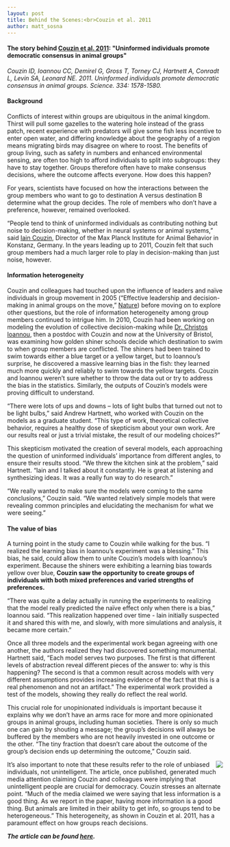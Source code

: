 ```yaml
---
layout: post
title: Behind the Scenes:<br>Couzin et al. 2011
author: matt_sosna
---
```


#### The story behind [Couzin et al. 2011](http://nba.uth.tmc.edu/homepage/cnjclub/2012%20Spring/Couzin%20et%20al.%20-%202011%20-%20Uninformed%20Individuals%20Promote%20Democratic%20Consensus%20in%20Animal%20Groups.pdf): "Uninformed individuals promote democratic consensus in animal groups" <br>
*Couzin ID, Ioannou CC, Demirel G, Gross T, Torney CJ, Hartnett A, Conradt L, Levin SA, Leonard NE. 2011. Uninformed individuals promote democratic consensus in animal groups. Science. 334: 1578-1580.*

#### Background
Conflicts of interest within groups are ubiquitous in the animal kingdom. Thirst will pull some gazelles to the watering hole instead of the grass patch, recent experience with predators will give some fish less incentive to enter open water, and differing knowledge about the geography of a region means migrating birds may disagree on where to roost. The benefits of group living, such as safety in numbers and enhanced environmental sensing, are often too high to afford individuals to split into subgroups: they have to stay together. Groups therefore often have to make consensus decisions, where the outcome affects everyone. How does this happen?

For years, scientists have focused on how the interactions between the group members who want to go to destination A versus destination B determine what the group decides. The role of members who don’t have a preference, however, remained overlooked.

“People tend to think of uninformed individuals as contributing nothing but noise to decision-making, whether in neural systems or animal systems,” said [Iain Couzin](http://collectivebehaviour.com/), Director of the Max Planck Institute for Animal Behavior in Konstanz, Germany. In the years leading up to 2011, Couzin felt that such group members had a much larger role to play in decision-making than just noise, however.        

#### Information heterogeneity
Couzin and colleagues had touched upon the influence of leaders and naïve individuals in group movement in 2005 (“Effective leadership and decision-making in animal groups on the move,” [Nature](http://www.nature.com/nature/journal/v433/n7025/full/nature03236.html)) before moving on to explore other questions, but the role of information heterogeneity among group members continued to intrigue him. In 2010, Couzin had been working on modeling the evolution of collective decision-making while [Dr. Christos Ioannou](http://ioannougroup.com/), then a postdoc with Couzin and now at the University of Bristol, was examining how golden shiner schools decide which destination to swim to when group members are conflicted. The shiners had been trained to swim towards either a blue target or a yellow target, but to Ioannou’s surprise, he discovered a massive learning bias in the fish: they learned much more quickly and reliably to swim towards the yellow targets. Couzin and Ioannou weren’t sure whether to throw the data out or try to address the bias in the statistics. Similarly, the outputs of Couzin’s models were proving difficult to understand.

“There were lots of ups and downs – lots of light bulbs that turned out not to be light bulbs,” said Andrew Hartnett, who worked with Couzin on the models as a graduate student. “This type of work, theoretical collective behavior, requires a healthy dose of skepticism about your own work. Are our results real or just a trivial mistake, the result of our modeling choices?”

This skepticism motivated the creation of several models, each approaching the question of uninformed individuals’ importance from different angles, to ensure their results stood. “We threw the kitchen sink at the problem,” said Hartnett. “Iain and I talked about it constantly. He is great at listening and synthesizing ideas. It was a really fun way to do research.”

“We really wanted to make sure the models were coming to the same conclusions,” Couzin said. “We wanted relatively simple models that were revealing common principles and elucidating the mechanism for what we were seeing.”

#### The value of bias
A turning point in the study came to Couzin while walking for the bus. “I realized the learning bias in Ioannou’s experiment was a blessing.” This bias, he said, could allow them to unite Couzin’s models with Ioannou’s experiment. Because the shiners were exhibiting a learning bias towards yellow over blue, **Couzin saw the opportunity to create groups of individuals with both mixed preferences and varied strengths of preferences.**

“There was quite a delay actually in running the experiments to realizing that the model really predicted the naïve effect only when there is a bias,” Ioannou said. “This realization happened over time - Iain initially suspected it and shared this with me, and slowly, with more simulations and analysis, it became more certain.”

Once all three models and the experimental work began agreeing with one another, the authors realized they had discovered something monumental. Hartnett said, “Each model serves two purposes. The first is that different levels of abstraction reveal different pieces of the answer to: why is this happening? The second is that a common result across models with very different assumptions provides increasing evidence of the fact that this is a real phenomenon and not an artifact.” The experimental work provided a test of the models, showing they really do reflect the real world.

This crucial role for unopinionated individuals is important because it explains why we don’t have an arms race for more and more opinionated groups in animal groups, including human societies. There is only so much one can gain by shouting a message; the group’s decisions will always be buffered by the members who are not heavily invested in one outcome or the other. “The tiny fraction that doesn’t care about the outcome of the group’s decision ends up determining the outcome,” Couzin said.

<img align="right" src="{{ site.baseurl }}/images/academia/couzin2011.png">

It’s also important to note that these results refer to the role of unbiased individuals, not unintelligent. The article, once published, generated much media attention claiming Couzin and colleagues were implying that unintelligent people are crucial for democracy. Couzin stresses an alternate point. “Much of the media claimed we were saying that less information is a good thing. As we report in the paper, having more information is a good thing. But animals are limited in their ability to get info, so groups tend to be heterogeneous.” This heterogeneity, as shown in Couzin et al. 2011, has a paramount effect on how groups reach decisions.

_**The article can be found [here](http://nba.uth.tmc.edu/homepage/cnjclub/2012%20Spring/Couzin%20et%20al.%20-%202011%20-%20Uninformed%20Individuals%20Promote%20Democratic%20Consensus%20in%20Animal%20Groups.pdf).**_
